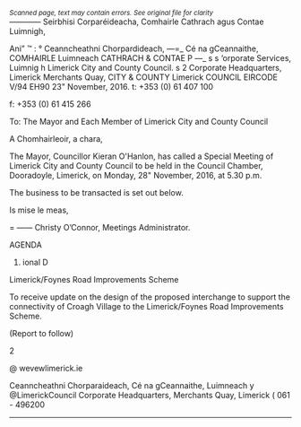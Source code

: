 *<small>Scanned page, text may contain errors. See original file for clarity</small>*  
———— Seirbhisi Corparéideacha,
Comhairle Cathrach agus Contae Luimnigh,

Ani” ™ :
° Ceanncheathni Chorpardideach,
—=_ Cé na gCeannaithe,
COMHAIRLE Luimneach
CATHRACH & CONTAE P —_
s s ‘orporate Services,
Luimnig h Limerick City and County Council.
s 2 Corporate Headquarters,
Limerick Merchants Quay,
CITY & COUNTY Limerick
COUNCIL
EIRCODE V/94 EH90
23" November, 2016. t: +353 (0) 61 407 100

f: +353 (0) 61 415 266

To: The Mayor and Each Member of Limerick City and County Council

A Chomhairleoir, a chara,

The Mayor, Councillor Kieran O'Hanlon, has called a Special Meeting of Limerick City and
County Council to be held in the Council Chamber, Dooradoyle, Limerick, on Monday, 28"
November, 2016, at 5.30 p.m.

The business to be transacted is set out below.

Is mise le meas,

= ——
Christy O’Connor,
Meetings Administrator.

AGENDA

1. ional D

Limerick/Foynes Road Improvements Scheme

To receive update on the design of the proposed interchange to support the
connectivity of Croagh Village to the Limerick/Foynes Road Improvements Scheme.

(Report to follow)

2

@ wevewlimerick.ie

Ceanncheathni Chorparaideach, Cé na gCeannaithe, Luimneach y @LimerickCouncil
Corporate Headquarters, Merchants Quay, Limerick ( 061 - 496200

---
